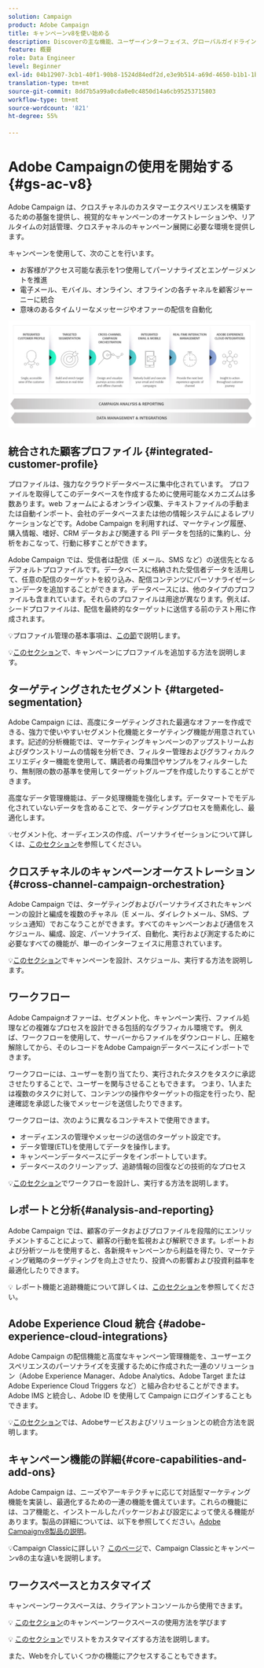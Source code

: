 ```yaml
---
solution: Campaign
product: Adobe Campaign
title: キャンペーンv8を使い始める
description: Discoverの主な機能、ユーザーインターフェイス、グローバルガイドライン
feature: 概要
role: Data Engineer
level: Beginner
exl-id: 04b12907-3cb1-40f1-90b8-1524d84edf2d,e3e9b514-a69d-4650-b1b1-1b76b4f3d63f
translation-type: tm+mt
source-git-commit: 8dd7b5a99a0cda0e0c4850d14a6cb95253715803
workflow-type: tm+mt
source-wordcount: '821'
ht-degree: 55%

---
```


# Adobe Campaignの使用を開始する{#gs-ac-v8}

Adobe Campaign は、クロスチャネルのカスタマーエクスペリエンスを構築するための基盤を提供し、視覚的なキャンペーンのオーケストレーションや、リアルタイムの対話管理、クロスチャネルのキャンペーン展開に必要な環境を提供します。

キャンペーンを使用して、次のことを行います。

* お客様がアクセス可能な表示を1つ使用してパーソナライズとエンゲージメントを推進
* 電子メール、モバイル、オンライン、オフラインの各チャネルを顧客ジャーニーに統合
* 意味のあるタイムリーなメッセージやオファーの配信を自動化

![](assets/ac-capabilities.png)

## 統合された顧客プロファイル {#integrated-customer-profile}

プロファイルは、強力なクラウドデータベースに集中化されています。 プロファイルを取得してこのデータベースを作成するために使用可能なメカニズムは多数あります。web フォームによるオンライン収集、テキストファイルの手動または自動インポート、会社のデータベースまたは他の情報システムによるレプリケーションなどです。Adobe Campaign を利用すれば、マーケティング履歴、購入情報、嗜好、CRM データおよび関連する PII データを包括的に集約し、分析をおこなって、行動に移すことができます。

Adobe Campaign では、受信者は配信（E メール、SMS など）の送信先となるデフォルトプロファイルです。データベースに格納された受信者データを活用して、任意の配信のターゲットを絞り込み、配信コンテンツにパーソナライゼーションデータを追加することができます。データベースには、他のタイプのプロファイルも含まれています。それらのプロファイルは用途が異なります。例えば、シードプロファイルは、配信を最終的なターゲットに送信する前のテスト用に作成されます。

:bulb:プロファイル管理の基本事項は、[この節](audiences.md)で説明します。

:bulb:[このセクション](import.md)で、キャンペーンにプロファイルを追加する方法を説明します。

## ターゲティングされたセグメント {#targeted-segmentation}

Adobe Campaign には、高度にターゲティングされた最適なオファーを作成できる、強力で使いやすいセグメント化機能とターゲティング機能が用意されています。記述的分析機能では、マーケティングキャンペーンのアップストリームおよびダウンストリームの情報を分析でき、フィルター管理およびグラフィカルクエリエディター機能を使用して、購読者の母集団やサンプルをフィルターしたり、無制限の数の基準を使用してターゲットグループを作成したりすることができます。

高度なデータ管理機能は、データ処理機能を強化します。データマートでモデル化されていないデータを含めることで、ターゲティングプロセスを簡素化し、最適化します。

:bulb:セグメント化、オーディエンスの作成、パーソナライゼーションについて詳しくは、[このセクション](audiences.md)を参照してください。

## クロスチャネルのキャンペーンオーケストレーション {#cross-channel-campaign-orchestration}

Adobe Campaign では、ターゲティングおよびパーソナライズされたキャンペーンの設計と編成を複数のチャネル（E メール、ダイレクトメール、SMS、プッシュ通知）でおこなうことができます。すべてのキャンペーンおよび通信をスケジュール、編成、設定、パーソナライズ、自動化、実行および測定するために必要なすべての機能が、単一のインターフェイスに用意されています。

:bulb:[このセクション](campaigns.md)でキャンペーンを設計、スケジュール、実行する方法を説明します。

## ワークフロー

Adobe Campaignオファーは、セグメント化、キャンペーン実行、ファイル処理などの複雑なプロセスを設計できる包括的なグラフィカル環境です。 例えば、ワークフローを使用して、サーバーからファイルをダウンロードし、圧縮を解除してから、そのレコードをAdobe Campaignデータベースにインポートできます。

ワークフローには、ユーザーを割り当てたり、実行されたタスクをタスクに承認させたりすることで、ユーザーを関与させることもできます。 つまり、1人または複数のタスクに対して、コンテンツの操作やターゲットの指定を行ったり、配達確認を承認した後でメッセージを送信したりできます。

ワークフローは、次のように異なるコンテキストで使用できます。

* オーディエンスの管理やメッセージの送信のターゲット設定です。
* データ管理(ETL)を使用してデータを操作します。
* キャンペーンデータベースにデータをインポートしています。
* データベースのクリーンアップ、追跡情報の回復などの技術的なプロセス

:bulb:[このセクション](../config/workflows.md)でワークフローを設計し、実行する方法を説明します。

## レポートと分析{#analysis-and-reporting}

Adobe Campaign では、顧客のデータおよびプロファイルを段階的にエンリッチメントすることによって、顧客の行動を監視および解釈できます。レポートおよび分析ツールを使用すると、各新規キャンペーンから利益を得たり、マーケティング戦略のターゲティングを向上させたり、投資への影響および投資利益率を最適化したりできます。

:bulb: レポート機能と追跡機能について詳しくは、[このセクション](reporting.md)を参照してください。

## Adobe Experience Cloud 統合 {#adobe-experience-cloud-integrations}

Adobe Campaign の配信機能と高度なキャンペーン管理機能を、ユーザーエクスペリエンスのパーソナライズを支援するために作成された一連のソリューション（Adobe Experience Manager、Adobe Analytics、Adobe Target または Adobe Experience Cloud Triggers など）と組み合わせることができます。Adobe IMS と統合し、Adobe ID を使用して Campaign にログインすることもできます。

:bulb:[このセクション](../connect/integration.md)では、Adobeサービスおよびソリューションとの統合方法を説明します。

## キャンペーン機能の詳細{#core-capabilities-and-add-ons}

Adobe Campaign は、ニーズやアーキテクチャに応じて対話型マーケティング機能を実装し、最適化するための一連の機能を備えています。これらの機能には、コア機能と、インストールしたパッケージおよび設定によって使える機能があります。製品の詳細については、以下を参照してください。[Adobe Campaignv8製品の説明](https://helpx.adobe.com/jp/legal/product-descriptions/adobe-campaign-classic---product-description.html)。

:bulb:Campaign Classicに詳しい？ [このページ](capability-matrix.md)で、Campaign Classicとキャンペーンv8の主な違いを説明します。

## ワークスペースとカスタマイズ

キャンペーンワークスペースは、クライアントコンソールから使用できます。

:bulb: [このセクション](https://experienceleague.adobe.com/docs/campaign-classic/using/getting-started/starting-with-adobe-campaign/campaign-workspace/adobe-campaign-workspace.html)のキャンペーンワークスペースの使用方法を学びます

:bulb: [このセクション](https://experienceleague.adobe.com/docs/campaign-classic/using/getting-started/starting-with-adobe-campaign/campaign-workspace/adobe-campaign-ui-lists.html)でリストをカスタマイズする方法を説明します。

また、Webを介していくつかの機能にアクセスすることもできます。

